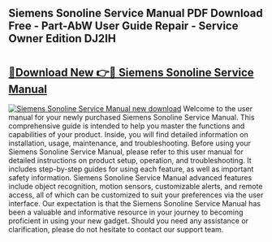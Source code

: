 ## Siemens Sonoline Service Manual PDF Download Free - Part-AbW User Guide Repair - Service Owner Edition DJ2IH

# <h2><a href="http://bc57649.oget.top/?id=Siemens+Sonoline+Service+Manual">🔗Download New 👉🔴 Siemens Sonoline Service Manual</a></h2>

[![Siemens Sonoline Service Manual new download](https://i.imgur.com/5g1atiW.png)](http://bc57649.oget.top/?id=Siemens+Sonoline+Service+Manual)
Welcome to the user manual for your newly purchased Siemens Sonoline Service Manual. This comprehensive guide is intended to help you master the functions and capabilities of your product. Inside, you will find detailed information on installation, usage, maintenance, and troubleshooting. Before using your Siemens Sonoline Service Manual, please refer to this user manual for detailed instructions on product setup, operation, and troubleshooting. It includes step-by-step guides for using each feature, as well as important safety information. Siemens Sonoline Service Manual advanced features include object recognition, motion sensors, customizable alerts, and remote access, all of which can be customized to suit your preferences via the user interface. Our expectation is that the Siemens Sonoline Service Manual has been a valuable and informative resource in your journey to becoming proficient in using your new gadget. Should you need any assistance or clarification, please do not hesitate to contact our support team.
